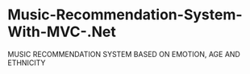 # Music-Recommendation-System-With-MVC-.Net
MUSIC RECOMMENDATION SYSTEM BASED ON EMOTION, AGE AND ETHNICITY
